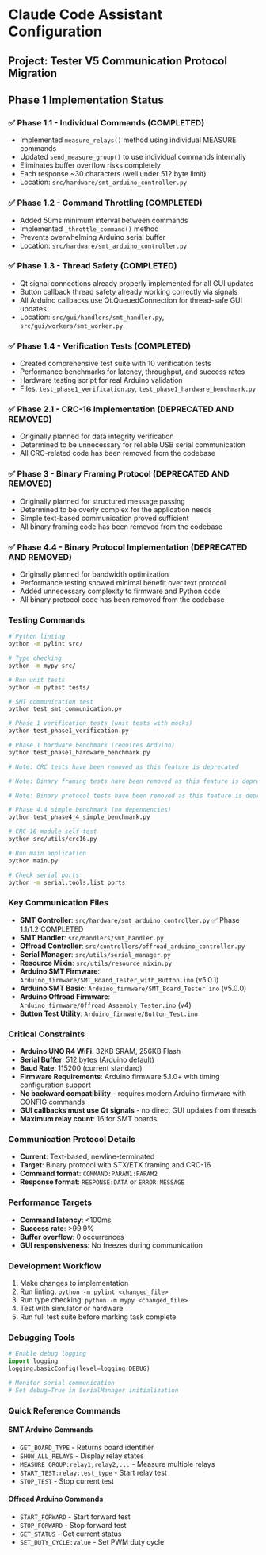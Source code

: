 # Claude Code Assistant Configuration

## Project: Tester V5 Communication Protocol Migration

## Phase 1 Implementation Status

### ✅ Phase 1.1 - Individual Commands (COMPLETED)
- Implemented `measure_relays()` method using individual MEASURE commands
- Updated `send_measure_group()` to use individual commands internally
- Eliminates buffer overflow risks completely
- Each response ~30 characters (well under 512 byte limit)
- Location: `src/hardware/smt_arduino_controller.py`

### ✅ Phase 1.2 - Command Throttling (COMPLETED)  
- Added 50ms minimum interval between commands
- Implemented `_throttle_command()` method
- Prevents overwhelming Arduino serial buffer
- Location: `src/hardware/smt_arduino_controller.py`

### ✅ Phase 1.3 - Thread Safety (COMPLETED)
- Qt signal connections already properly implemented for all GUI updates
- Button callback thread safety already working correctly via signals
- All Arduino callbacks use Qt.QueuedConnection for thread-safe GUI updates
- Location: `src/gui/handlers/smt_handler.py`, `src/gui/workers/smt_worker.py`

### ✅ Phase 1.4 - Verification Tests (COMPLETED)
- Created comprehensive test suite with 10 verification tests
- Performance benchmarks for latency, throughput, and success rates
- Hardware testing script for real Arduino validation
- Files: `test_phase1_verification.py`, `test_phase1_hardware_benchmark.py`

### ✅ Phase 2.1 - CRC-16 Implementation (DEPRECATED AND REMOVED)
- Originally planned for data integrity verification
- Determined to be unnecessary for reliable USB serial communication
- All CRC-related code has been removed from the codebase

### ✅ Phase 3 - Binary Framing Protocol (DEPRECATED AND REMOVED)
- Originally planned for structured message passing
- Determined to be overly complex for the application needs
- Simple text-based communication proved sufficient
- All binary framing code has been removed from the codebase

### ✅ Phase 4.4 - Binary Protocol Implementation (DEPRECATED AND REMOVED)
- Originally planned for bandwidth optimization
- Performance testing showed minimal benefit over text protocol
- Added unnecessary complexity to firmware and Python code
- All binary protocol code has been removed from the codebase

### Testing Commands
```bash
# Python linting
python -m pylint src/

# Type checking
python -m mypy src/

# Run unit tests
python -m pytest tests/

# SMT communication test
python test_smt_communication.py

# Phase 1 verification tests (unit tests with mocks)
python test_phase1_verification.py

# Phase 1 hardware benchmark (requires Arduino)
python test_phase1_hardware_benchmark.py

# Note: CRC tests have been removed as this feature is deprecated

# Note: Binary framing tests have been removed as this feature is deprecated

# Note: Binary protocol tests have been removed as this feature is deprecated

# Phase 4.4 simple benchmark (no dependencies)
python test_phase4_4_simple_benchmark.py

# CRC-16 module self-test
python src/utils/crc16.py

# Run main application
python main.py

# Check serial ports
python -m serial.tools.list_ports
```

### Key Communication Files
- **SMT Controller**: `src/hardware/smt_arduino_controller.py` ✅ Phase 1.1/1.2 COMPLETED
- **SMT Handler**: `src/handlers/smt_handler.py`
- **Offroad Controller**: `src/controllers/offroad_arduino_controller.py`
- **Serial Manager**: `src/utils/serial_manager.py`
- **Resource Mixin**: `src/utils/resource_mixin.py`
- **Arduino SMT Firmware**: `Arduino_firmware/SMT_Board_Tester_with_Button.ino` (v5.0.1)
- **Arduino SMT Basic**: `Arduino_firmware/SMT_Board_Tester.ino` (v5.0.0)
- **Arduino Offroad Firmware**: `Arduino_firmware/Offroad_Assembly_Tester.ino` (v4)
- **Button Test Utility**: `Arduino_firmware/Button_Test.ino`

### Critical Constraints
- **Arduino UNO R4 WiFi**: 32KB SRAM, 256KB Flash
- **Serial Buffer**: 512 bytes (Arduino default)
- **Baud Rate**: 115200 (current standard)
- **Firmware Requirements**: Arduino firmware 5.1.0+ with timing configuration support
- **No backward compatibility** - requires modern Arduino firmware with CONFIG commands
- **GUI callbacks must use Qt signals** - no direct GUI updates from threads
- **Maximum relay count**: 16 for SMT boards

### Communication Protocol Details
- **Current**: Text-based, newline-terminated
- **Target**: Binary protocol with STX/ETX framing and CRC-16
- **Command format**: `COMMAND:PARAM1:PARAM2`
- **Response format**: `RESPONSE:DATA` or `ERROR:MESSAGE`

### Performance Targets
- **Command latency**: <100ms
- **Success rate**: >99.9%
- **Buffer overflow**: 0 occurrences
- **GUI responsiveness**: No freezes during communication

### Development Workflow
1. Make changes to implementation
2. Run linting: `python -m pylint <changed_file>`
3. Run type checking: `python -m mypy <changed_file>`
4. Test with simulator or hardware
5. Run full test suite before marking task complete

### Debugging Tools
```python
# Enable debug logging
import logging
logging.basicConfig(level=logging.DEBUG)

# Monitor serial communication
# Set debug=True in SerialManager initialization
```

### Quick Reference Commands

#### SMT Arduino Commands
- `GET_BOARD_TYPE` - Returns board identifier
- `SHOW_ALL_RELAYS` - Display relay states
- `MEASURE_GROUP:relay1,relay2,...` - Measure multiple relays
- `START_TEST:relay:test_type` - Start relay test
- `STOP_TEST` - Stop current test

#### Offroad Arduino Commands
- `START_FORWARD` - Start forward test
- `STOP_FORWARD` - Stop forward test
- `GET_STATUS` - Get current status
- `SET_DUTY_CYCLE:value` - Set PWM duty cycle